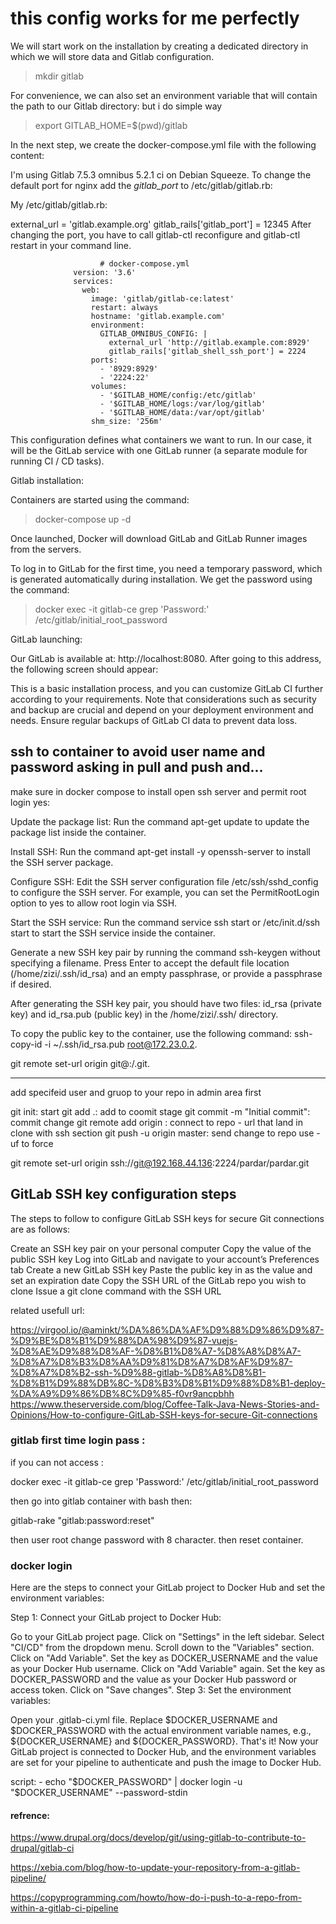 # this config works for me perfectly

We will start work on the installation by creating a dedicated directory in which we will store data and Gitlab configuration.

> mkdir gitlab


For convenience, we can also set an environment variable that will contain the path to our Gitlab directory: but i do simple way

> export GITLAB_HOME=$(pwd)/gitlab


In the next step, we create the docker-compose.yml file with the following content:

I'm using Gitlab 7.5.3 omnibus 5.2.1 ci on Debian Squeeze. To change the default port for nginx add the _gitlab_port_ to /etc/gitlab/gitlab.rb:

My /etc/gitlab/gitlab.rb:

external_url = 'gitlab.example.org'
gitlab_rails['gitlab_port'] = 12345
After changing the port, you have to call gitlab-ctl reconfigure and gitlab-ctl restart in your command line.

      
                        # docker-compose.yml
                  version: '3.6'
                  services:
                    web:
                      image: 'gitlab/gitlab-ce:latest'
                      restart: always
                      hostname: 'gitlab.example.com'
                      environment:
                        GITLAB_OMNIBUS_CONFIG: |
                          external_url 'http://gitlab.example.com:8929'
                          gitlab_rails['gitlab_shell_ssh_port'] = 2224
                      ports:
                        - '8929:8929'
                        - '2224:22'
                      volumes:
                        - '$GITLAB_HOME/config:/etc/gitlab'
                        - '$GITLAB_HOME/logs:/var/log/gitlab'
                        - '$GITLAB_HOME/data:/var/opt/gitlab'
                      shm_size: '256m'
                                       


This configuration defines what containers we want to run. In our case, it will be the GitLab service with one GitLab runner (a separate module for running CI / CD tasks).


Gitlab installation:


Containers are started using the command:

> docker-compose up -d


Once launched, Docker will download GitLab and GitLab Runner images from the servers. 


To log in to GitLab for the first time, you need a temporary password, which is generated automatically during installation. We get the password using the command:

> docker exec -it gitlab-ce grep 'Password:' /etc/gitlab/initial_root_password


GitLab launching:


Our GitLab is available at: http://localhost:8080. After going to this address, the following screen should appear:

This is a basic installation process, and you can customize GitLab CI further according to your requirements. Note that considerations such as security and backup are crucial and depend on your deployment environment and needs. Ensure regular backups of GitLab CI data to prevent data loss.

##  ssh to container to avoid user name and password asking in pull and push and...


make sure in docker compose to install open ssh server and permit root login yes:

Update the package list: Run the command apt-get update to update the package list inside the container.

Install SSH: Run the command apt-get install -y openssh-server to install the SSH server package.

Configure SSH: Edit the SSH server configuration file /etc/ssh/sshd_config to configure the SSH server. For example, you can set the PermitRootLogin option to yes to allow root login via SSH.

Start the SSH service: Run the command service ssh start or /etc/init.d/ssh start to start the SSH service inside the container.

Generate a new SSH key pair by running the command ssh-keygen without specifying a filename. Press Enter to accept the default file location (/home/zizi/.ssh/id_rsa) and an empty passphrase, or provide a passphrase if desired.

After generating the SSH key pair, you should have two files: id_rsa (private key) and id_rsa.pub (public key) in the /home/zizi/.ssh/ directory.

To copy the public key to the container, use the following command: ssh-copy-id -i ~/.ssh/id_rsa.pub root@172.23.0.2.


git remote set-url origin git@<gitlab-server>:<username>/<project>.git.






--------------------------

 add specifeid user and gruop to your repo in admin area first


git init: start
git add .: add to coomit stage
git commit -m "Initial commit": commit change
git remote add origin <remote repository URL>: connect to repo  - url that land in clone with ssh section
git push -u origin master: send change to repo use -uf to force


git remote set-url origin ssh://git@192.168.44.136:2224/pardar/pardar.git


## GitLab SSH key configuration steps
The steps to follow to configure GitLab SSH keys for secure Git connections are as follows:

Create an SSH key pair on your personal computer
Copy the value of the public SSH key
Log into GitLab and navigate to your account’s Preferences tab
Create a new GitLab SSH key
Paste the public key in as the value and set an expiration date
Copy the SSH URL of the GitLab repo you wish to clone
Issue a git clone command with the SSH URL



related usefull url:

https://virgool.io/@aminkt/%DA%86%DA%AF%D9%88%D9%86%D9%87-%D9%BE%D8%B1%D9%88%DA%98%D9%87-vuejs-%D8%AE%D9%88%D8%AF-%D8%B1%D8%A7-%D8%A8%D8%A7-%D8%A7%D8%B3%D8%AA%D9%81%D8%A7%D8%AF%D9%87-%D8%A7%D8%B2-ssh-%D9%88-gitlab-%D8%A8%D8%B1-%D8%B1%D9%88%DB%8C-%D8%B3%D8%B1%D9%88%D8%B1-deploy-%DA%A9%D9%86%DB%8C%D9%85-f0vr9ancpbhh
https://www.theserverside.com/blog/Coffee-Talk-Java-News-Stories-and-Opinions/How-to-configure-GitLab-SSH-keys-for-secure-Git-connections


### gitlab first time login pass :


if you can not access :

docker exec -it gitlab-ce grep 'Password:' /etc/gitlab/initial_root_password


then go into gitlab container with bash then:

gitlab-rake "gitlab:password:reset"


then user root change password with 8 character. then reset container.




### docker login

Here are the steps to connect your GitLab project to Docker Hub and set the environment variables:

Step 1: Connect your GitLab project to Docker Hub:

Go to your GitLab project page.
Click on "Settings" in the left sidebar.
Select "CI/CD" from the dropdown menu.
Scroll down to the "Variables" section.
Click on "Add Variable".
Set the key as DOCKER_USERNAME and the value as your Docker Hub username.
Click on "Add Variable" again.
Set the key as DOCKER_PASSWORD and the value as your Docker Hub password or access token.
Click on "Save changes".
Step 3: Set the environment variables:

Open your .gitlab-ci.yml file.
Replace $DOCKER_USERNAME and $DOCKER_PASSWORD with the actual environment variable names, e.g., ${DOCKER_USERNAME} and ${DOCKER_PASSWORD}.
That's it! Now your GitLab project is connected to Docker Hub, and the environment variables are set for your pipeline to authenticate and push the image to Docker Hub.

 script:
    - echo "$DOCKER_PASSWORD" | docker login -u "$DOCKER_USERNAME" --password-stdin




#### refrence:

https://www.drupal.org/docs/develop/git/using-gitlab-to-contribute-to-drupal/gitlab-ci


https://xebia.com/blog/how-to-update-your-repository-from-a-gitlab-pipeline/



https://copyprogramming.com/howto/how-do-i-push-to-a-repo-from-within-a-gitlab-ci-pipeline



